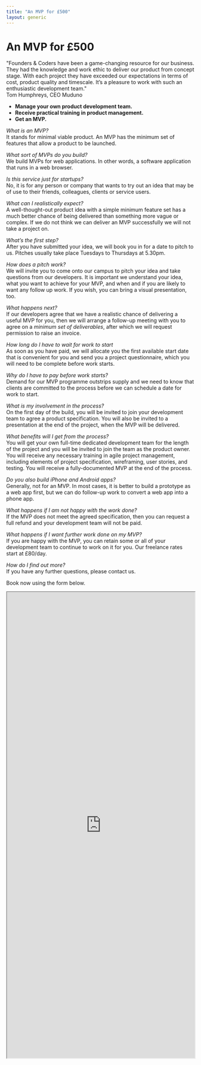 ```yaml
---
title: "An MVP for £500"
layout: generic
---
```


<h1 class="big">An MVP for £500</h1> 

<div class="pullquote">
  "Founders &amp; Coders have been a game-changing resource for our business. They had the knowledge and work ethic to deliver our product from concept stage. With each project they have exceeded our expectations in terms of cost, product quality and timescale. It’s a pleasure to work with such an enthusiastic development team."
  <br>
  Tom Humphreys, CEO Muduno 
</div>


+ **Manage your own product development team.**
+ **Receive practical training in product management.**
+ **Get an MVP.**

*What is an MVP?*     
It stands for minimal viable product. An MVP has the minimum set of features that allow a product to be launched.

*What sort of MVPs do you build?*     
We build MVPs for web applications. In other words, a software application that runs in a web browser.

*Is this service just for startups?*     
No, it is for any person or company that wants to try out an idea that may be of use to their friends, colleagues, clients or service users.

*What can I realistically expect?*     
A well-thought-out product idea with a simple minimum feature set has a much better chance of being delivered than something more vague or complex. If we do not think we can deliver an MVP successfully we will not take a project on.

*What’s the first step?*     
After you have submitted your idea, we will book you in for a date to pitch to us. Pitches usually take place Tuesdays to Thursdays at 5.30pm.

*How does a pitch work?*     
We will invite you to come onto our campus to pitch your idea and take questions from our developers. It is important we understand your idea, what you want to achieve for your MVP, and when and if you are likely to want any follow up work. If you wish, you can bring a visual presentation, too.

*What happens next?*     
If our developers agree that we have a realistic chance of delivering a useful MVP for you, then we will arrange a follow-up meeting with you to agree on a *minimum set of deliverables*, after which we will request permission to raise an invoice.

*How long do I have to wait for work to start*     
As soon as you have paid, we will allocate you the first available start date that is convenient for you and send you a project questionnaire, which you will need to be complete before work starts.

*Why do I have to pay before work starts?*    
Demand for our MVP programme outstrips supply and we need to know that clients are committed to the process before we can schedule a date for work to start.

*What is my involvement in the process?*     
On the first day of the build, you will be invited to join your development team to agree a product specification. You will also be invited to a presentation at the end of the project, when the MVP will be delivered.

*What benefits will I get from the process?*     
You will get your own full-time dedicated development team for the length of the project and you will be invited to join the team as the product owner. You will receive any necessary training in agile project management, including elements of project specification, wireframing, user stories, and testing. You will receive a fully-documented MVP at the end of the process.

*Do you also build iPhone and Android apps?*     
Generally, not for an MVP. In most cases, it is better to build a prototype as a web app first, but we can do follow-up work to convert a web app into a phone app.

*What happens if I am not happy with the work done?*     
If the MVP does not meet the agreed specification, then you can request a full refund and your development team will not be paid.

*What happens if I want further work done on my MVP?*    
If you are happy with the MVP, you can retain some or all of your development team to continue to work on it for you. Our freelance rates start at £80/day.

*How do I find out more?*     
If you have any further questions, please contact us.

Book now using the form below.

<section class="applywrap">
   <iframe class="applyform" src="https://docs.google.com/forms/d/1bRG6tnN7ykf6Dt6MuDQWJJX-44ijj38zY2CrjM_VwZo/viewform?embedded=true" width="100%" height="1250" frameborder="20" marginheigt="50px" marginwidth="0">Loading&amp;#8230;</iframe>
</section>

